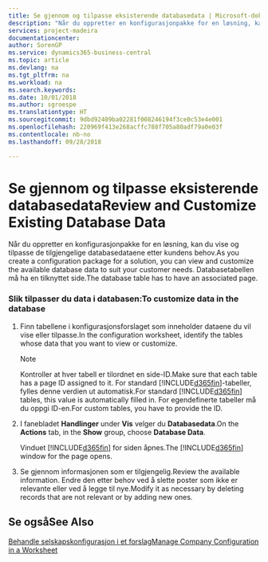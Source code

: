 ```yaml
---
title: Se gjennom og tilpasse eksisterende databasedata | Microsoft-dokumentasjon
description: "Når du oppretter en konfigurasjonpakke for en løsning, kan du vise og tilpasse de tilgjengelige databasedataene etter kundens behov. Databasetabellen må ha en tilknyttet side."
services: project-madeira
documentationcenter: 
author: SorenGP
ms.service: dynamics365-business-central
ms.topic: article
ms.devlang: na
ms.tgt_pltfrm: na
ms.workload: na
ms.search.keywords: 
ms.date: 10/01/2018
ms.author: sgroespe
ms.translationtype: HT
ms.sourcegitcommit: 9dbd92409ba02281f008246194f3ce0c53e4e001
ms.openlocfilehash: 220969f413e268acffc788f705a80adf79a0e03f
ms.contentlocale: nb-no
ms.lasthandoff: 09/28/2018

---
```

# <a name="review-and-customize-existing-database-data"></a><span data-ttu-id="8614c-104">Se gjennom og tilpasse eksisterende databasedata</span><span class="sxs-lookup"><span data-stu-id="8614c-104">Review and Customize Existing Database Data</span></span>
<span data-ttu-id="8614c-105">Når du oppretter en konfigurasjonpakke for en løsning, kan du vise og tilpasse de tilgjengelige databasedataene etter kundens behov.</span><span class="sxs-lookup"><span data-stu-id="8614c-105">As you create a configuration package for a solution, you can view and customize the available database data to suit your customer needs.</span></span> <span data-ttu-id="8614c-106">Databasetabellen må ha en tilknyttet side.</span><span class="sxs-lookup"><span data-stu-id="8614c-106">The database table has to have an associated page.</span></span>  

### <a name="to-customize-data-in-the-database"></a><span data-ttu-id="8614c-107">Slik tilpasser du data i databasen:</span><span class="sxs-lookup"><span data-stu-id="8614c-107">To customize data in the database</span></span>  

1.  <span data-ttu-id="8614c-108">Finn tabellene i konfigurasjonsforslaget som inneholder dataene du vil vise eller tilpasse.</span><span class="sxs-lookup"><span data-stu-id="8614c-108">In the configuration worksheet, identify the tables whose data that you want to view or customize.</span></span>  

    > [!NOTE]  
    >  <span data-ttu-id="8614c-109">Kontroller at hver tabell er tilordnet en side-ID.</span><span class="sxs-lookup"><span data-stu-id="8614c-109">Make sure that each table has a page ID assigned to it.</span></span> <span data-ttu-id="8614c-110">For standard [!INCLUDE[d365fin](includes/d365fin_md.md)]\-tabeller, fylles denne verdien ut automatisk.</span><span class="sxs-lookup"><span data-stu-id="8614c-110">For standard [!INCLUDE[d365fin](includes/d365fin_md.md)] tables, this value is automatically filled in.</span></span> <span data-ttu-id="8614c-111">For egendefinerte tabeller må du oppgi ID\-en.</span><span class="sxs-lookup"><span data-stu-id="8614c-111">For custom tables, you have to provide the ID.</span></span>  

2.  <span data-ttu-id="8614c-112">I fanebladet **Handlinger** under **Vis** velger du **Databasedata**.</span><span class="sxs-lookup"><span data-stu-id="8614c-112">On the **Actions** tab, in the **Show** group, choose **Database Data**.</span></span>  

     <span data-ttu-id="8614c-113">Vinduet [!INCLUDE[d365fin](includes/d365fin_md.md)] for siden åpnes.</span><span class="sxs-lookup"><span data-stu-id="8614c-113">The [!INCLUDE[d365fin](includes/d365fin_md.md)] window for the page opens.</span></span>  

3.  <span data-ttu-id="8614c-114">Se gjennom informasjonen som er tilgjengelig.</span><span class="sxs-lookup"><span data-stu-id="8614c-114">Review the available information.</span></span> <span data-ttu-id="8614c-115">Endre den etter behov ved å slette poster som ikke er relevante eller ved å legge til nye.</span><span class="sxs-lookup"><span data-stu-id="8614c-115">Modify it as necessary by deleting records that are not relevant or by adding new ones.</span></span>  

## <a name="see-also"></a><span data-ttu-id="8614c-116">Se også</span><span class="sxs-lookup"><span data-stu-id="8614c-116">See Also</span></span>  
 [<span data-ttu-id="8614c-117">Behandle selskapskonfigurasjon i et forslag</span><span class="sxs-lookup"><span data-stu-id="8614c-117">Manage Company Configuration in a Worksheet</span></span>](admin-how-to-manage-company-configuration-in-a-worksheet.md)

